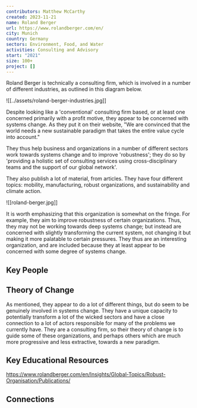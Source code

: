 ```yaml
---
contributors: Matthew McCarthy
created: 2023-11-21
name: Roland Berger
url: https://www.rolandberger.com/en/
city: Munich
country: Germany
sectors: Environment, Food, and Water
activities: Consulting and Advisory
start: "2021"
size: 100+
project: []
---
```


Roland Berger is technically a consulting firm, which is involved in a number of different industries, as outlined in this diagram below. 

![[../assets/roland-berger-industries.jpg]]

Despite looking like a 'conventional' consulting firm based, or at least one concerned primarily with a  profit motive, they appear to be concerned with systems change. As they put it on their website, "We are convinced that the world needs a new sustainable paradigm that takes the entire value cycle into account."

They thus help business and organizations in a number of different sectors work towards systems change and to improve 'robustness'; they do so by 'providing a holistic set of consulting services using cross-disciplinary teams and the support of our global network'. 

They also publish a lot of material, from articles. They have four different topics: mobility, manufacturing, robust organizations, and sustainability and climate action. 


![[roland-berger.jpg]]

It is worth emphasizing that this organization is somewhat on the fringe. For example, they aim to improve robustness of certain organizations. Thus, they may not be working towards deep systems change; but instead are concerned with slightly transforming the current system, not changing it but making it more palatable to certain pressures. They thus are an interesting organization, and are included because they at least appear to be concerned with some degree of systems change.
## Key People


## Theory of Change

As mentioned, they appear to do a lot of different things, but do seem to be genuinely involved in systems change. They have a unique capacity to potentially transform a lot of the wicked sectors and have a close connection to a lot of actors responsible for many of the problems we currently have. They are a consulting firm, so their theory of change is to guide some of these organizations, and perhaps others which are much more progressive and less extractive, towards a new paradigm. 
## Key Educational Resources

https://www.rolandberger.com/en/Insights/Global-Topics/Robust-Organisation/Publications/
## Connections



